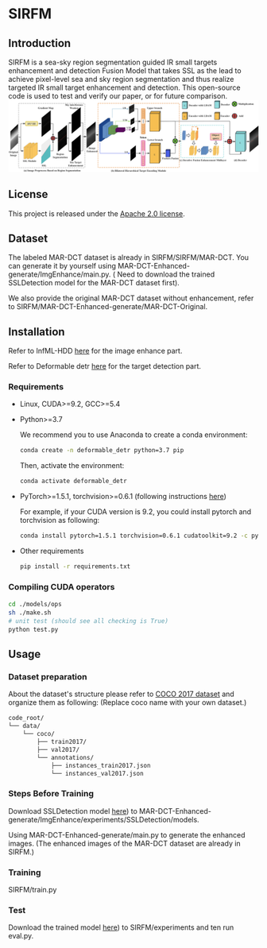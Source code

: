 # SIRFM

## Introduction

SIRFM is a sea-sky region segmentation guided IR small targets enhancement and detection Fusion Model that takes SSL as the lead to achieve pixel-level sea and sky region segmentation and thus realize targeted IR small target enhancement and detection.
This open-source code is used to test and verify our paper, or for future comparison.
![SIRFM](./fig/Network.png)


## License

This project is released under the [Apache 2.0 license](./LICENSE).

## Dataset

The labeled MAR-DCT dataset is already in SIRFM/SIRFM/MAR-DCT. You can generate it by yourself using  MAR-DCT-Enhanced-generate/ImgEnhance/main.py. ( Need to download the trained SSLDetection model for the MAR-DCT dataset first).

We also provide the original MAR-DCT dataset without enhancement, refer to SIRFM/MAR-DCT-Enhanced-generate/MAR-DCT-Original.

## Installation

Refer to InfML-HDD [here](https://github.com/FJsRepo/InfML-HDD) for the image enhance part.

Refer to Deformable detr [here](https://github.com/fundamentalvision/Deformable-DETR) for the target detection part.

### Requirements

* Linux, CUDA>=9.2, GCC>=5.4
  
* Python>=3.7

    We recommend you to use Anaconda to create a conda environment:
    ```bash
    conda create -n deformable_detr python=3.7 pip
    ```
    Then, activate the environment:
    ```bash
    conda activate deformable_detr
    ```
  
* PyTorch>=1.5.1, torchvision>=0.6.1 (following instructions [here](https://pytorch.org/))

    For example, if your CUDA version is 9.2, you could install pytorch and torchvision as following:
    ```bash
    conda install pytorch=1.5.1 torchvision=0.6.1 cudatoolkit=9.2 -c pytorch
    ```
  
* Other requirements
    ```bash
    pip install -r requirements.txt
    ```

### Compiling CUDA operators
```bash
cd ./models/ops
sh ./make.sh
# unit test (should see all checking is True)
python test.py
```

## Usage

### Dataset preparation

About the dataset's structure please refer to [COCO 2017 dataset](https://cocodataset.org/) and organize them as following:
(Replace coco name with your own dataset.)
```
code_root/
└── data/
    └── coco/
        ├── train2017/
        ├── val2017/
        └── annotations/
        	├── instances_train2017.json
        	└── instances_val2017.json
```
### Steps Before Training

Download SSLDetection model [here](https://pytorch.org/)) to MAR-DCT-Enhanced-generate/ImgEnhance/experiments/SSLDetection/models.

Using MAR-DCT-Enhanced-generate/main.py to generate the enhanced images. (The enhanced images of the MAR-DCT dataset are already in SIRFM.)

### Training

SIRFM/train.py

### Test

Download the trained model [here](https://pytorch.org/)) to SIRFM/experiments and ten run eval.py.

